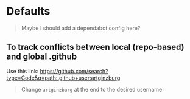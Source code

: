 # Defaults

> Maybe I should add a dependabot config here?

## To track conflicts between local (repo-based) and global .github

Use this link: https://github.com/search?type=Code&q=path:.github+user:artginzburg

> Change `artginzburg` at the end to the desired username